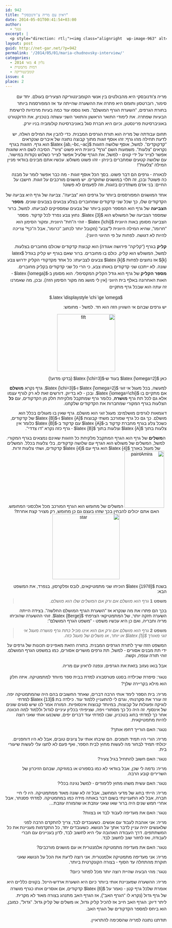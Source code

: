 ```yaml
---
id: 942
title: "ראיון עם מריה צ'ודנובסקי"
date: 2014-05-01T00:41:54+03:00
author:
  - נטגר
excerpt: |
  <p style="direction: rtl;"><img class="alignright  wp-image-963" alt="מריה צ'ודנובסקי" src="{{site.baseurl}}/assets/img/2014/04/מריה-צודנובסקי.jpg" width="67" height="86" />מריה צ'ודנובסקי היא מהבולטים בין אנשי הקומבינטוריקה הצעירים בעולם. יחד עם סימור, רוברטסון ותומס היא פתרה את ההשערה שהייתה עד אז המפורסמת ביותר בתורת הגרפים, "השערת הגרף המושלם". מאז נוספו עוד כמה בעיות מרכזיות לרשימת הבעיות שפתרה. את לימודי התואר הראשון והתואר השני עשתה בטכניון, את הדוקטורט באוניברסיטת פרינסטון, וכיום היא חברת סגל באוניברסיטת קולומביה בניו יורק.</p>
layout: post
guid: http://net-gar.net/?p=942
permalink: '/2014/05/01/maria-chudnovsky-interview/'
categories:
  - גליון 4 מאי 2014
  - דמות מתמטית
  - קומבינטוריקה
issue: 4
place: 2
---
```

<p style="direction: rtl;">
  <span style="font-size: 14px; line-height: 1.5em; font-family: arial, helvetica, sans-serif;">מריה צ'ודנובסקי היא מהבולטים בין אנשי הקומבינטוריקה הצעירים בעולם. יחד עם סימור, רוברטסון ותומס היא פתרה את ההשערה שהייתה עד אז המפורסמת ביותר בתורת הגרפים, "השערת הגרף המושלם". מאז נוספו עוד כמה בעיות מרכזיות לרשימת הבעיות שפתרה. את לימודי התואר הראשון והתואר השני עשתה בטכניון, את הדוקטורט באוניברסיטת פרינסטון, וכיום היא חברת סגל באוניברסיטת קולומביה בניו יורק. </span>
</p>

<p style="direction: rtl;">
  <span style="font-family: arial, helvetica, sans-serif;">תחום עבודתה של מריה הוא תורת הגרפים המבנית. כדי להבין את המילים האלה, יש לדעת תחילה מהו גרף: זהו אוסף זוגות מתוך קבוצה נתונה של איברים שנקראים "קדקוקדים". למשל, אוסף שלושה הזוגות $latex {ab,~bc,~ac}$ הוא גרף. הזוגות בגרף נקראים "צלעות". משמעות השם "גרף" ביוונית היא פשוט "ציור". הסיבה לשם היא שזוגות אפשר לצייר על ידי קווים - למשל, את הגרף שלעיל אפשר לצייר כשלוש נקודות במישור, עם שלושה קטעים שמחברים ביניהן - זהו פשוט משולש. עכשיו אתם מבינים בוודאי מניין המילה "צלעות"!</span>
</p>

<p style="direction: rtl;">
  <span style="font-family: arial, helvetica, sans-serif;">לכאורה - גרפים הם דבר פשוט. בסך הכל אוסף זוגות - מה כבר אפשר לומר על מבנה כה פשוט? ובכן, זה תלוי במושגים שחוקרים. יש מושגים מורכבים על זוגות. חישבו על החיים: בני אדם משתדכים בזוגות, וזה לפעמים לא פשוט!</span>
</p>

<p style="direction: rtl;">
  <span style="font-family: arial, helvetica, sans-serif;"><span style="font-size: 14px; line-height: 1.5em;">אחד המושגים המפורסמים ביותר על גרפים הוא "צביעה". צביעה של גרף היא צביעה של הקדקודים שלו, כך שכל שני קדקודים שמחוברים בצלע צבועים בצבעים שונים. </span><b style="font-size: 14px; line-height: 1.5em;">מספר הצביעה</b><span style="font-size: 14px; line-height: 1.5em;"> של גרף הוא המספר הקטן ביותר של צבעים שמספיקים לצביעתו. למשל, ברור שמספר הצביעה של המשולש הוא $latex {3}$. נחוץ צבע נפרד לכל קדקוד. מספר הצביעה מסומן באות היוונית $latex {\chi}$ - זוהי ה"חת" היוונית, ומקור הסימון הוא "חרומו", שהיא המילה היוונית ל"צבע" (מקובל יותר לכתוב "כרומו", אבל ה"כף" צריכה להיות לא דגושה. לפחות על פי ההיגוי היווני).</span></span>
</p>

<p style="direction: rtl;">
  <span style="font-family: arial, helvetica, sans-serif;"><b style="font-size: 14px; line-height: 1.5em;">קליק</b><span style="font-size: 14px; line-height: 1.5em;"> בגרף ("קליקה" פירושה אגודה) הוא קבוצת קדקודים שכולם מחוברים בצלעות. למשל, המשולש הוא קליק. כולם בו מחוברים. ברור שאם בגרף יש קליק בגודל $latex {k}$ אז נחוצים לפחות $latex {k}$ צבעים לצביעתו: כל אחד מקדקודי הקליק ידרוש צבע שונה. לא ייתכנו שני קדקודים באותו צבע, כי הרי כל שני קדקודים בקליק מחוברים. </span><b style="font-size: 14px; line-height: 1.5em;">מספר הקליק</b><span style="font-size: 14px; line-height: 1.5em;"> של גרף הוא גודל הקליק המקסימלי. הוא מסומן ב-$latex {\omega}$ - האות האחרונה באלף בית היווני (אין לי מושג מה מקור הסימון הזה). ובכן, מה שאמרנו זה עתה הוא שבכל גרף מתקיים</span></span>
</p>

<p style="direction: rtl;" align="center">
  <span style="font-family: arial, helvetica, sans-serif;">$latex \displaystyle \chi \ge \omega.$</span>
</p>

<p style="direction: rtl;">
  <span style="font-family: arial, helvetica, sans-serif;">יש גרפים שבהם אי השוויון הזה הוא חד. למשל - מחומש:</span>
</p>

<p style="direction: rtl; text-align: center;">
  <span style="font-family: arial, helvetica, sans-serif;"><img class="aligncenter  wp-image-1032" alt="fift" src="{{site.baseurl}}/assets/img/2014/05/fift.png" width="181" height="179" /></span>
</p>

<p style="direction: rtl;">
  <span style="font-family: arial, helvetica, sans-serif;">כאן $latex {\omega=2}$ בעוד ש-$latex {\chi=3}$ (בדקו מדוע!)</span>
</p>

<p style="direction: rtl;">
  <span style="font-family: arial, helvetica, sans-serif;">למעשה, בכל מעגל אי זוגי $latex {\omega=2}$ ו-$latex {\chi=3}$. גרף נקרא <b>מושלם</b> אם מתקיים בו $latex {\omega=\chi}$. ובכן - לא בדיוק. דורשים זאת לא רק לגרף עצמו אלא גם לכל תת גרף <b>מושרה</b>, כלומר גרף שמתקבל מלקיחת חלק מן הקדקודים, עם <b>כל</b> הצלעות בגרף המקורי שמחברות את הקדקודים שלקחנו.</span>
</p>

<p style="direction: rtl;">
  <span style="font-family: arial, helvetica, sans-serif;">דוגמאות לגרפים מושלמים: מעגל זוגי הוא מושלם. גרף שאין בו מעגלים בכלל הוא מושלם. כך גם כל גרף שמורכב משתי קבוצות $latex {A}$ ו-$latex {B}$ של קדקודים, כשכל צלע בגרף מחברת קדקוד ב-$latex {A}$ עם קדקוד ב-$latex {B}$ כלומר אין צלעות בתוך $latex {A}$ וצלעות בתוך $latex {B}$ - גרף כזה נקרא "דו צדדי".</span>
</p>

<p style="direction: rtl; text-align: center;">
  <span style="font-family: arial, helvetica, sans-serif;">ה<b>משלים</b> של גרף הוא הגרף המתקבל מלקיחת כל הזוגות שאינם נמצאים בגרף המקורי. למשל, המשלים של משולש הוא הגרף עם שלושה קדקודים, בלי צלעות בכלל. המשלים של מעגל באורך $latex {4}$ הוא גרף עם $latex {4}$ קדקודים, ושתי צלעות זרות. <img class="aligncenter size-full wp-image-966" alt="paintAmira" src="{{site.baseurl}}/assets/img/2014/04/paintAmira.png" width="124" height="178" /> המשלים של מחומש הוא הגרף המורכב מכל אלכסוני המחומש. האם אתם יכולים להבחין בכך שזהו בעצם גם כן מחומש, רק מצויר קצת אחרת? <img class="aligncenter  wp-image-971" alt="star" src="{{site.baseurl}}/assets/img/2014/04/star2-300x291.png" width="210" height="204" /></span>
</p>

<p style="direction: rtl;">
  <span style="font-family: arial, helvetica, sans-serif;">בשנת $latex {1978}$ הוכיחו שני מתמטיקאים, לובס ופלקרסון, בנפרד, את המשפט הבא:</span>
</p>

> <p style="direction: rtl;">
>   <span style="font-family: arial, helvetica, sans-serif;"><b>משפט 1</b> <em> גרף הוא מושלם אם ורק אם המשלים שלו הוא מושלם. </em></span>
> </p>

<p style="direction: rtl;">
  <span style="font-family: arial, helvetica, sans-serif;">בכך הם פתרו את מה שנקרא אז "השערת הגרף המושלם החלשה". בצידה הייתה השערה חזקה יותר, של המתמטיקאי הצרפתי $latex {Berge}$. זוהי ההשערה שהוכיחו מריה וחבריה, ואם כן היא עכשיו משפט - "משפט הגרף המושלם":</span>
</p>

> <p style="direction: rtl;">
>   <span style="font-family: arial, helvetica, sans-serif;"><b>משפט 2</b> <em> גרף הוא מושלם אם ורק אם הוא אינו מכיל כתת גרף מושרה מעגל אי זוגי מאורך $latex {5}$ או יותר, או משלים של מעגל כזה. </em></span>
> </p>

<p style="direction: rtl;">
  <span style="font-family: arial, helvetica, sans-serif;">המשפט הזה שייך לתורת הגרפים המבנית. בתורה הזאת מאפיינים תכונות של גרפים על ידי תת מבנים אסורים - למשל, תת גרפים מושרים אסורים, כמו במשפט הגרף המושלם. זוהי תורה ענפה, וקשה.</span>
</p>

<p style="direction: rtl;">
  <span style="font-size: 14px; line-height: 1.5em; font-family: arial, helvetica, sans-serif;">אבל בואו נעזוב בזאת את הגרפים, ונפנה לראיון עם מריה. </span>
</p>

<p style="direction: rtl;">
  <span style="font-size: 14px; line-height: 1.5em; font-family: arial, helvetica, sans-serif;">נטגר: סיפרת שכילדה בסנט פטרסבורג למדת בבית ספר מיוחד למתמטיקה. איזה חלק הוא מילא בקריירה שלך?</span>
</p>

<p style="direction: rtl;">
  <span style="font-family: arial, helvetica, sans-serif;">מריה: בית הספר לימד אותי הרבה דברים, שאחד החשובים בהם היה שהמתמטיקה יפה. זה עורר את סקרנותי, וגרם לי להתעניין ללמוד עוד. כילדה בת $latex {13}$ למדתי לוגיקה ופעולות על קבוצות, במיוחד קבוצות אינסופיות. המורה אמר לנו שיש סוגים שונים של אינסוף. זה היה כל כך מסתורי ויפה, שציפיתי בכליון עיניים לגדול וללמוד למה הכוונה. אחר כך למדתי בחוג בטכניון, שבו למדתי עוד דברים יפים, ששכנעו אותי שאני רוצה להיות מתמטיקאית.</span>
</p>

<p style="direction: rtl;">
  <span style="font-family: arial, helvetica, sans-serif;">נטגר: האם הורייך דחפו אותך?</span>
</p>

<p style="direction: rtl;">
  <span style="font-family: arial, helvetica, sans-serif;">מריה: הורי היו תמיד תומכים. הם שיבחו אותי על ציונים טובים, אבל לא היו דוחפניים. יכולתי תמיד לבחור מה לעשות מחוץ לבית הספר, ואף פעם לא לחצו עלי לעשות שיעורי בית.</span>
</p>

<p style="direction: rtl;">
  <span style="font-family: arial, helvetica, sans-serif;">נטגר: האם חשוב להתחיל בגיל צעיר?</span>
</p>

<p style="direction: rtl;">
  <span style="font-family: arial, helvetica, sans-serif;">מריה: נדמה לי שכן, אבל בוודאי לא כמו בספורט או במוזיקה, שבהם הזיכרון של השרירים קובע הרבה.</span>
</p>

<p style="direction: rtl;">
  <span style="font-family: arial, helvetica, sans-serif;">נטגר: האם עשית משהו מחוץ ללימודים - למשל נגינה בכלי?</span>
</p>

<p style="direction: rtl;">
  <span style="font-family: arial, helvetica, sans-serif;">מריה: הייתי בחוג של מדעי המחשב, אבל זה לא שונה מאוד ממתמטיקה. היו לי חיי חברה, אבל לא התעניינתי בשום דבר באותה מידה כמו במתמטיקה. למדתי פסנתר, אבל אחרי חמש שנים היה ברור שאו שאני עוזבת או שהמורה עוזבת&#8230;</span>
</p>

<p style="direction: rtl;">
  <span style="font-family: arial, helvetica, sans-serif;">נטגר: האם את מעדיפה לעבוד לבד או בצוות?</span>
</p>

<p style="direction: rtl;">
  <span style="font-family: arial, helvetica, sans-serif;">מריה: אני אוהבת לעבוד עם אנשים. כשעובדים לבד, צריך להתקדם הרבה לפני שלאנשים יהיה עניין לדבר אתך על הנושא. כשעובדים יחד, כל התקדמות מעניינת את כל המשתתפים. דרך העבודה האהובה עלי היא לחשוב לבד, לדון בעניינים עם חברי לעבודה, ואז לחזור שוב לחשוב לבד.</span>
</p>

<p style="direction: rtl;">
  <span style="font-family: arial, helvetica, sans-serif;">נטגר: האם את מעדיפה מתמטיקה אלמנטרית או עם מושגים מורכבים?</span>
</p>

<p style="direction: rtl;">
  <span style="font-family: arial, helvetica, sans-serif;">מריה: אני מעדיפה מתמטיקה אלמנטרית. אני רוצה לדעת את הכל על הנושא שאני חוקרת מהתחלה עד הסוף - בצורה הקונקרטית ביותר.</span>
</p>

<p style="direction: rtl;">
  <span style="font-family: arial, helvetica, sans-serif;">נטגר: מהי הבעיה שהיית רוצה יותר מכל לפתור כיום?</span>
</p>

<p style="direction: rtl;">
  <span style="font-size: 14px; line-height: 1.5em; font-family: arial, helvetica, sans-serif;">מריה: ההשערה שמעניינת אותי ביותר כיום היא השערת ארדש-היינל. בקווים כלליים היא אומרת שלכל גרף קטן - נאמר על $latex {6}$ קדקודים, אם אוסרים אותו כגרף מושרה של גרף גדול (נקרא לו "הגרף האב"), אז הגרף האב מתנהג בצורה מאוד לא מקרית. ליתר דיוק: הגרף האב חייב אז להכיל קליק גדול, או משלים של קליק גדול. "גדול", כמובן, הוא ביחס למספר הקדקודים של הגרף האב.</span>
</p>

<p style="direction: rtl;">
  <span style="font-size: 14px; line-height: 1.5em; font-family: arial, helvetica, sans-serif;">תודתנו נתונה למריה שהסכימה להתראיין.</span>
</p>
